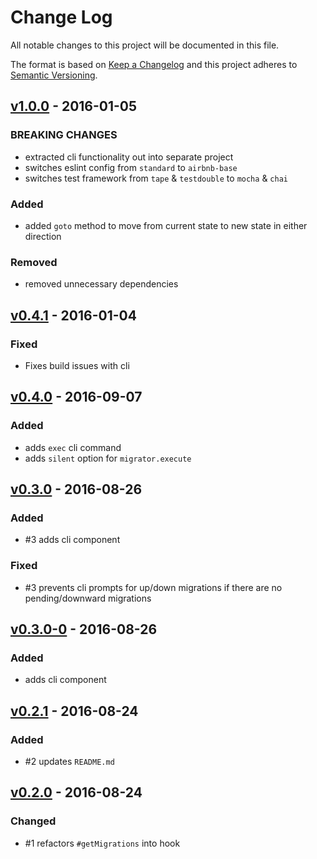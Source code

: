 # Change Log
All notable changes to this project will be documented in this file.

The format is based on [Keep a Changelog](http://keepachangelog.com/)
and this project adheres to [Semantic Versioning](http://semver.org/).

## [v1.0.0] - 2016-01-05

### BREAKING CHANGES
- extracted cli functionality out into separate project
- switches eslint config from `standard` to `airbnb-base`
- switches test framework from `tape` & `testdouble` to `mocha` & `chai`

### Added
- added `goto` method to move from current state to new state in either direction

### Removed
- removed unnecessary dependencies



## [v0.4.1] - 2016-01-04

### Fixed
- Fixes build issues with cli



## [v0.4.0] - 2016-09-07

### Added
- adds `exec` cli command
- adds `silent` option for `migrator.execute`



## [v0.3.0] - 2016-08-26

### Added
- #3 adds cli component

### Fixed
- #3 prevents cli prompts for up/down migrations if there are no pending/downward migrations



## [v0.3.0-0] - 2016-08-26

### Added
- adds cli component



## [v0.2.1] - 2016-08-24

### Added
- #2 updates `README.md`



## [v0.2.0] - 2016-08-24

### Changed
- #1 refactors `#getMigrations` into hook



[Unreleased]: https://github.com/cludden/termigrator/compare/v0.4.0...HEAD
[v1.0.0]: https://github.com/cludden/termigrator/compare/v0.4.1...v1.0.0
[v0.4.1]: https://github.com/cludden/termigrator/compare/v0.4.0...v0.4.1
[v0.4.0]: https://github.com/cludden/termigrator/compare/v0.3.0...v0.4.0
[v0.3.0]: https://github.com/GaiamTV/gaia-core-api/compare/v0.2.1...v0.3.0
[v0.3.0-0]: https://github.com/GaiamTV/gaia-core-api/compare/v0.2.1...v0.3.0-0
[v0.2.1]: https://github.com/GaiamTV/gaia-core-api/compare/v0.2.0...v0.2.1
[v0.2.0]: https://github.com/GaiamTV/gaia-core-api/compare/v0.1.0...v0.2.0
